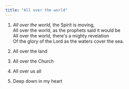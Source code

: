 ```yaml
---
title: "All over the world"
---
```


1. *All over the world,* the Spirit is moving,   
All over the world, as the prophets said it would be   
All over the world, there's a mighty revelation   
Of the glory of the Lord as the waters cover the sea.

1. All over the land
1. All over the Church
1. All over us all
1. Deep down in my heart
